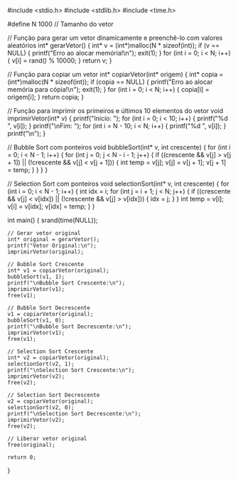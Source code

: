 #include <stdio.h>
#include <stdlib.h>
#include <time.h>

#define N 1000  // Tamanho do vetor

// Função para gerar um vetor dinamicamente e preenchê-lo com valores aleatórios
int* gerarVetor() {
    int* v = (int*)malloc(N * sizeof(int));
    if (v == NULL) {
        printf("Erro ao alocar memória!\n");
        exit(1);
    }
    for (int i = 0; i < N; i++) {
        v[i] = rand() % 10000;
    }
    return v;
}

// Função para copiar um vetor
int* copiarVetor(int* origem) {
    int* copia = (int*)malloc(N * sizeof(int));
    if (copia == NULL) {
        printf("Erro ao alocar memória para cópia!\n");
        exit(1);
    }
    for (int i = 0; i < N; i++) {
        copia[i] = origem[i];
    }
    return copia;
}

// Função para imprimir os primeiros e últimos 10 elementos do vetor
void imprimirVetor(int* v) {
    printf("Início: ");
    for (int i = 0; i < 10; i++) {
        printf("%d ", v[i]);
    }
    printf("\nFim:    ");
    for (int i = N - 10; i < N; i++) {
        printf("%d ", v[i]);
    }
    printf("\n");
}

// Bubble Sort com ponteiros
void bubbleSort(int* v, int crescente) {
    for (int i = 0; i < N - 1; i++) {
        for (int j = 0; j < N - i - 1; j++) {
            if ((crescente && v[j] > v[j + 1]) || (!crescente && v[j] < v[j + 1])) {
                int temp = v[j];
                v[j] = v[j + 1];
                v[j + 1] = temp;
            }
        }
    }
}

// Selection Sort com ponteiros
void selectionSort(int* v, int crescente) {
    for (int i = 0; i < N - 1; i++) {
        int idx = i;
        for (int j = i + 1; j < N; j++) {
            if ((crescente && v[j] < v[idx]) || (!crescente && v[j] > v[idx])) {
                idx = j;
            }
        }
        int temp = v[i];
        v[i] = v[idx];
        v[idx] = temp;
    }
}

int main() {
    srand(time(NULL));

    // Gerar vetor original
    int* original = gerarVetor();
    printf("Vetor Original:\n");
    imprimirVetor(original);

    // Bubble Sort Crescente
    int* v1 = copiarVetor(original);
    bubbleSort(v1, 1);
    printf("\nBubble Sort Crescente:\n");
    imprimirVetor(v1);
    free(v1);

    // Bubble Sort Decrescente
    v1 = copiarVetor(original);
    bubbleSort(v1, 0);
    printf("\nBubble Sort Decrescente:\n");
    imprimirVetor(v1);
    free(v1);

    // Selection Sort Crescente
    int* v2 = copiarVetor(original);
    selectionSort(v2, 1);
    printf("\nSelection Sort Crescente:\n");
    imprimirVetor(v2);
    free(v2);

    // Selection Sort Decrescente
    v2 = copiarVetor(original);
    selectionSort(v2, 0);
    printf("\nSelection Sort Decrescente:\n");
    imprimirVetor(v2);
    free(v2);

    // Liberar vetor original
    free(original);

    return 0;
}
